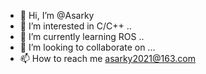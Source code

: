 - 👋 Hi, I’m @Asarky
- 👀 I’m interested in C/C++ ..
- 🌱 I’m currently learning ROS ..
- 💞️ I’m looking to collaborate on ...
- 📫 How to reach me asarky2021@163.com


<!---
Asarky/Asarky is a ✨ special ✨ repository because its `README.md` (this file) appears on your GitHub profile.
You can click the Preview link to take a look at your changes.
--->
